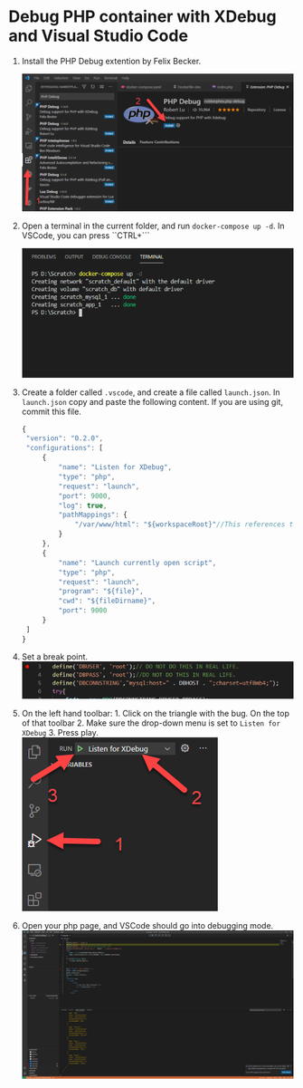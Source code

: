 <style>
img {
   max-width:100%; 
   height:auto
}
</style>
# Debug PHP container with XDebug and Visual Studio Code

1. Install the PHP Debug extention by Felix Becker.  


   ![Install Extension](.gitbook/assets/VSCodeInstallXDebug.png)

2. Open a terminal in the current folder, and run `docker-compose up -d`. In VSCode, you can press ``CTRL+```    


   ![Terminal](.gitbook/assets/VSCodeTerminal.png)

3. Create a folder called `.vscode`, and create a file called `launch.json`. In `launch.json` copy and paste the following content. If you are using git, commit this file.

   ```javascript
   {
    "version": "0.2.0",
    "configurations": [
        {
            "name": "Listen for XDebug",
            "type": "php",
            "request": "launch",
            "port": 9000,
            "log": true,
            "pathMappings": {
                "/var/www/html": "${workspaceRoot}"//This references the current directory. If you are using a src folder AND you mounted that folder in docker, add /src to the end of this line.
            }
        },
        {
            "name": "Launch currently open script",
            "type": "php",
            "request": "launch",
            "program": "${file}",
            "cwd": "${fileDirname}",
            "port": 9000
        }
    ]
   }
   ```

4. Set a break point.   ![Breakpoint](.gitbook/assets/VSCodeBreakpoint.png)
5. On the left hand toolbar: 1. Click on the triangle with the bug. On the top of that toolbar 2. Make sure the drop-down menu is set to `Listen for XDebug` 3. Press play.  ![Start Debug](.gitbook/assets/VSCodeStartDebug.png)
6. Open your php page, and VSCode should go into debugging mode. ![Debug Window](.gitbook/assets/VSCodeDebugWindow.png)

